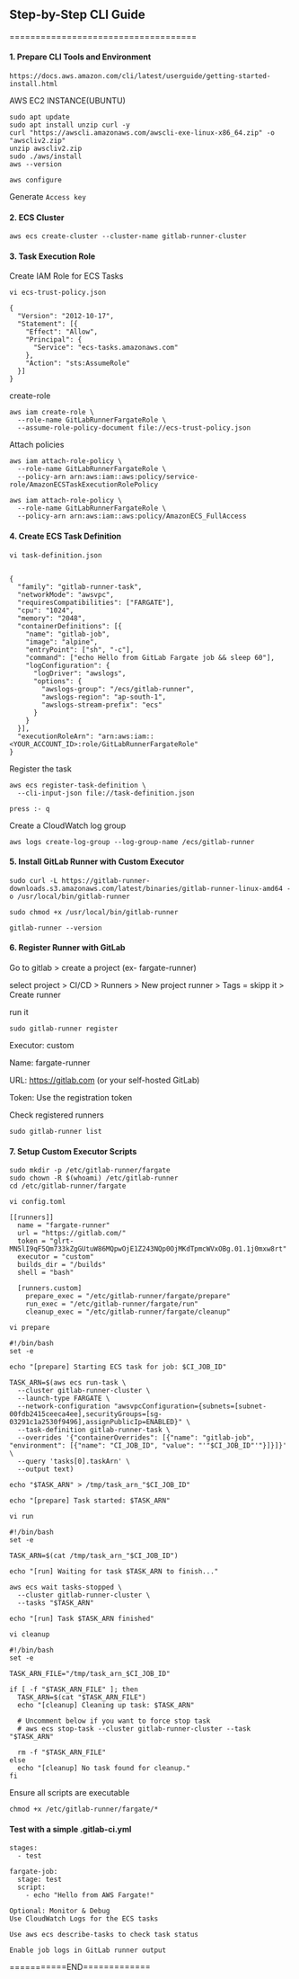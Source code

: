 ## Step-by-Step CLI Guide
====================================

#### 1. Prepare CLI Tools and Environment

`https://docs.aws.amazon.com/cli/latest/userguide/getting-started-install.html`


AWS EC2 INSTANCE(UBUNTU)

```
sudo apt update
sudo apt install unzip curl -y
curl "https://awscli.amazonaws.com/awscli-exe-linux-x86_64.zip" -o "awscliv2.zip"
unzip awscliv2.zip
sudo ./aws/install
aws --version
```

```
aws configure
```

Generate  `Access key`

#### 2. ECS Cluster

```
aws ecs create-cluster --cluster-name gitlab-runner-cluster
```

#### 3. Task Execution Role

Create IAM Role for ECS Tasks

`vi ecs-trust-policy.json`

```
{
  "Version": "2012-10-17",
  "Statement": [{
    "Effect": "Allow",
    "Principal": {
      "Service": "ecs-tasks.amazonaws.com"
    },
    "Action": "sts:AssumeRole"
  }]
}

```


create-role

```
aws iam create-role \
  --role-name GitLabRunnerFargateRole \
  --assume-role-policy-document file://ecs-trust-policy.json
```



Attach policies

```
aws iam attach-role-policy \
  --role-name GitLabRunnerFargateRole \
  --policy-arn arn:aws:iam::aws:policy/service-role/AmazonECSTaskExecutionRolePolicy
```

```
aws iam attach-role-policy \
  --role-name GitLabRunnerFargateRole \
  --policy-arn arn:aws:iam::aws:policy/AmazonECS_FullAccess

```

#### 4. Create ECS Task Definition

`vi task-definition.json`

```

{
  "family": "gitlab-runner-task",
  "networkMode": "awsvpc",
  "requiresCompatibilities": ["FARGATE"],
  "cpu": "1024",
  "memory": "2048",
  "containerDefinitions": [{
    "name": "gitlab-job",
    "image": "alpine",
    "entryPoint": ["sh", "-c"],
    "command": ["echo Hello from GitLab Fargate job && sleep 60"],
    "logConfiguration": {
      "logDriver": "awslogs",
      "options": {
        "awslogs-group": "/ecs/gitlab-runner",
        "awslogs-region": "ap-south-1",
        "awslogs-stream-prefix": "ecs"
      }
    }
  }],
  "executionRoleArn": "arn:aws:iam::<YOUR_ACCOUNT_ID>:role/GitLabRunnerFargateRole"
}

```

Register the task

```
aws ecs register-task-definition \
  --cli-input-json file://task-definition.json
```
`press :- q`

Create a CloudWatch log group

```
aws logs create-log-group --log-group-name /ecs/gitlab-runner
```


#### 5. Install GitLab Runner with Custom Executor

```
sudo curl -L https://gitlab-runner-downloads.s3.amazonaws.com/latest/binaries/gitlab-runner-linux-amd64 -o /usr/local/bin/gitlab-runner

```


```
sudo chmod +x /usr/local/bin/gitlab-runner
```

```
gitlab-runner --version
```

#### 6. Register Runner with GitLab

Go to gitlab  > create a project (ex- fargate-runner)

select project > CI/CD > Runners > New project runner  >  Tags = skipp it   >  Create runner

run it

```
sudo gitlab-runner register
```

Executor: custom

Name: fargate-runner

URL: https://gitlab.com (or your self-hosted GitLab)

Token: Use the registration token

Check registered runners

```
sudo gitlab-runner list
```



#### 7. Setup Custom Executor Scripts

```
sudo mkdir -p /etc/gitlab-runner/fargate
sudo chown -R $(whoami) /etc/gitlab-runner
cd /etc/gitlab-runner/fargate
```

`vi config.toml`

```
[[runners]]
  name = "fargate-runner"
  url = "https://gitlab.com/"
  token = "glrt-MN5lI9qF5Qm733kZgGUtuW86MQpwOjE1Z243NQp0OjMKdTpmcWVxOBg.01.1j0mxw8rt"
  executor = "custom"
  builds_dir = "/builds"
  shell = "bash"

  [runners.custom]
    prepare_exec = "/etc/gitlab-runner/fargate/prepare"
    run_exec = "/etc/gitlab-runner/fargate/run"
    cleanup_exec = "/etc/gitlab-runner/fargate/cleanup"
```



`vi prepare`


```
#!/bin/bash
set -e

echo "[prepare] Starting ECS task for job: $CI_JOB_ID"

TASK_ARN=$(aws ecs run-task \
  --cluster gitlab-runner-cluster \
  --launch-type FARGATE \
  --network-configuration "awsvpcConfiguration={subnets=[subnet-00fdb2415ceeca4ee],securityGroups=[sg-03291c1a2530f9496],assignPublicIp=ENABLED}" \
  --task-definition gitlab-runner-task \
  --overrides '{"containerOverrides": [{"name": "gitlab-job", "environment": [{"name": "CI_JOB_ID", "value": "'"$CI_JOB_ID"'"}]}]}' \
  --query 'tasks[0].taskArn' \
  --output text)

echo "$TASK_ARN" > /tmp/task_arn_"$CI_JOB_ID"

echo "[prepare] Task started: $TASK_ARN"
```


`vi run`


```
#!/bin/bash
set -e

TASK_ARN=$(cat /tmp/task_arn_"$CI_JOB_ID")

echo "[run] Waiting for task $TASK_ARN to finish..."

aws ecs wait tasks-stopped \
  --cluster gitlab-runner-cluster \
  --tasks "$TASK_ARN"

echo "[run] Task $TASK_ARN finished"
```

`vi cleanup`

```
#!/bin/bash
set -e

TASK_ARN_FILE="/tmp/task_arn_$CI_JOB_ID"

if [ -f "$TASK_ARN_FILE" ]; then
  TASK_ARN=$(cat "$TASK_ARN_FILE")
  echo "[cleanup] Cleaning up task: $TASK_ARN"

  # Uncomment below if you want to force stop task
  # aws ecs stop-task --cluster gitlab-runner-cluster --task "$TASK_ARN"

  rm -f "$TASK_ARN_FILE"
else
  echo "[cleanup] No task found for cleanup."
fi
```

Ensure all scripts are executable

```
chmod +x /etc/gitlab-runner/fargate/*
```

#### Test with a simple .gitlab-ci.yml

```
stages:
  - test

fargate-job:
  stage: test
  script:
    - echo "Hello from AWS Fargate!"
```


```
Optional: Monitor & Debug
Use CloudWatch Logs for the ECS tasks

Use aws ecs describe-tasks to check task status

Enable job logs in GitLab runner output
```


===========END=============
